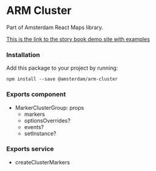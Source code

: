 # ARM Cluster

Part of Amsterdam React Maps library.

[This is the link to the story book demo site with examples](https://amsterdam.github.io/amsterdam-react-maps)

### Installation
Add this package to your project by running:

```
npm install --save @amsterdam/arm-cluster
```

### Exports component
- MarkerClusterGroup: props
  - markers
  - optionsOverrides?
  - events?
  - setInstance?

### Exports service
- createClusterMarkers
